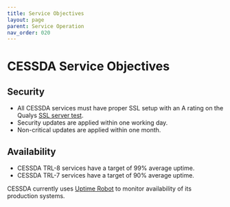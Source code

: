 ```yaml
---
title: Service Objectives
layout: page
parent: Service Operation
nav_order: 020
---
```


# CESSDA Service Objectives

## Security

* All CESSDA services must have proper SSL setup with an A rating on the
Qualys [SSL server test](https://www.ssllabs.com/ssltest/index.html).
* Security updates are applied within one working day.
* Non-critical updates are applied within one month.

## Availability

* CESSDA TRL-8 services have a target of 99% average uptime.
* CESSDA TRL-7 services have a target of 90% average uptime.

CESSDA currently uses [Uptime Robot](https://uptimerobot.com/about) to monitor
availability of its production systems.


